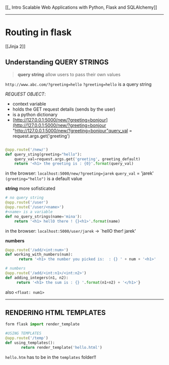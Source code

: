 [[_ Intro Scalable Web Applications with Python, Flask and SQLAlchemy]]

---
# Routing in flask
[[Jinja 2]]




## Understanding QUERY STRINGS

>**query string**
>  allow users to pass their own values

`http://www.abc.com/?greeting=hello` 
`?greeting=hello` is a query string
  
*REQUEST OBJECT*:  
- context variable  
- holds the GET request details (sends by the user)  
- is a python dictionary   
- [http://127.0.0.1:5000/new/?greeting=bonjour](http://127.0.0.1:5000/new/?greeting=bonjour "http://127.0.0.1:5000/new/?greeting=bonjour"query_val = request.args.get('greeting')  

```py

@app.route('/new/')
def query_sting(greeting="hello"):
    query_val=request.args.get('greeting', greeting_default)
    return '<h1> the greeting is : {0}'.format(query_val)
```

in the browser:
`localhost:5000/new/?greeting=jarek`
`query_val` = 'jarek'
`(greeting="hello")` is a default value




__string__ more sofisticated
```py  
# no query string
@app.route('/user')
@app.route('/user/<name>') 
#<name> is a variable
def no_query_strings(name='mina'):
    return '<h1> hellO there ! {}<h1>'.format(name)  
```
in the browser:
`localhost:5000/user/jarek`
->
`hellO ther! jarek'




**numbers**
```py
@app.route('/add/<int:num>')
def working_with_numbers(num):
      return '<h1> the number you picked is:  : {} ' + num + '<h1>'  

# numbers
@app.route('/add/<int:n1>/<int:n2>')
def adding_integers(n1, n2):
     return '<h1> the sum is : {} '.format(n1+n2) + '</h1>'}  

```  

also
`<float: num1>`

---



## RENDERING HTML TEMPLATES  
```py
form flask import render_template  

#USING TEMPLATES
@app.route('/temp')
def using_templates():
       return render_template('hello.html')  

```

`hello.htm` has to be in the `templates` folder!!









